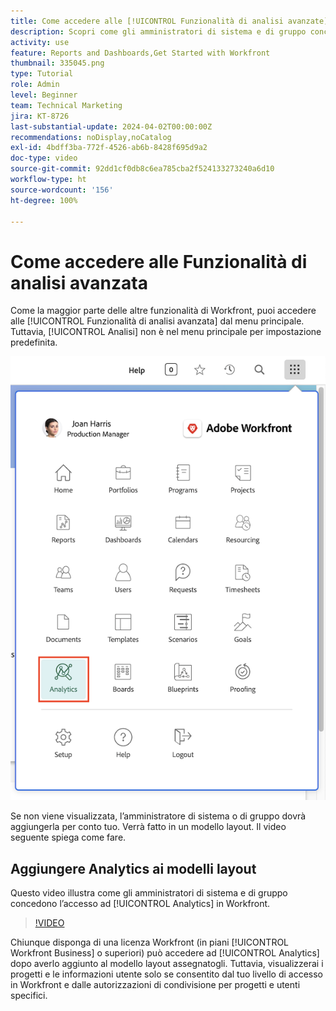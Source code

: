 ```yaml
---
title: Come accedere alle [!UICONTROL Funzionalità di analisi avanzate]
description: Scopri come gli amministratori di sistema e di gruppo concedono l’accesso alle [!UICONTROL Funzionalità di analisi avanzate] tramite un modello di layout.
activity: use
feature: Reports and Dashboards,Get Started with Workfront
thumbnail: 335045.png
type: Tutorial
role: Admin
level: Beginner
team: Technical Marketing
jira: KT-8726
last-substantial-update: 2024-04-02T00:00:00Z
recommendations: noDisplay,noCatalog
exl-id: 4bdff3ba-772f-4526-ab6b-8428f695d9a2
doc-type: video
source-git-commit: 92dd1cf0db8c6ea785cba2f524133273240a6d10
workflow-type: ht
source-wordcount: '156'
ht-degree: 100%

---
```



# Come accedere alle Funzionalità di analisi avanzata

Come la maggior parte delle altre funzionalità di Workfront, puoi accedere alle [!UICONTROL Funzionalità di analisi avanzata] dal menu principale. Tuttavia, [!UICONTROL Analisi] non è nel menu principale per impostazione predefinita.

![Immagine del menu principale](assets/analytics-on-main-menu.png)

Se non viene visualizzata, l’amministratore di sistema o di gruppo dovrà aggiungerla per conto tuo. Verrà fatto in un modello layout. Il video seguente spiega come fare.


## Aggiungere Analytics ai modelli layout

Questo video illustra come gli amministratori di sistema e di gruppo concedono l’accesso ad [!UICONTROL Analytics] in Workfront.


>[!VIDEO](https://video.tv.adobe.com/v/335045/?quality=12&learn=on)

Chiunque disponga di una licenza Workfront (in piani [!UICONTROL Workfront Business] o superiori) può accedere ad [!UICONTROL Analytics] dopo averlo aggiunto al modello layout assegnatogli. Tuttavia, visualizzerai i progetti e le informazioni utente solo se consentito dal tuo livello di accesso in Workfront e dalle autorizzazioni di condivisione per progetti e utenti specifici.

